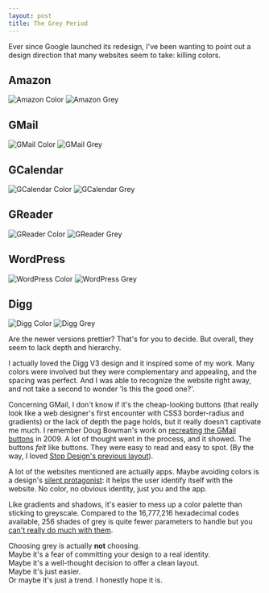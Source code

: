 ```yaml
---
layout: post
title: The Grey Period
---
```


Ever since Google launched its redesign, I've been wanting to point out a design direction that many websites seem to take: killing colors.

## Amazon

![Amazon Color](/i/amazon-color.png)
![Amazon Grey](/i/amazon-grey.png)

## GMail

![GMail Color](/i/gmail-color.png)
![GMail Grey](/i/gmail-grey.png)

## GCalendar

![GCalendar Color](/i/gcalendar-color.png)
![GCalendar Grey](/i/gcalendar-grey.png)

## GReader

![GReader Color](/i/greader-color.png)
![GReader Grey](/i/greader-grey.png)

## WordPress

![WordPress Color](/i/wordpress-color.png)
![WordPress Grey](/i/wordpress-grey.png)

## Digg

![Digg Color](/i/digg-color.png)
![Digg Grey](/i/digg-grey.png)

Are the newer versions prettier? That's for you to decide. But overall, they seem to lack depth and hierarchy.

I actually loved the Digg V3 design and it inspired some of my work. Many colors were involved but they were complementary and appealing, and the spacing was perfect. And I was able to recognize the website right away, and not take a second to wonder 'Is this the good one?'. 

Concerning GMail, I don't know if it's the cheap-looking buttons (that really look like a web designer's first encounter with CSS3 border-radius and gradients) or the lack of depth the page holds, but it really doesn't captivate me much. I remember Doug Bowman's work on [recreating the GMail buttons](http://stopdesign.com/archive/2009/02/04/recreating-the-button.html) in 2009. A lot of thought went in the process, and it showed. The buttons *felt* like buttons. They were easy to read and easy to spot. (By the way, I loved [Stop Design's previous layout](http://v3.stopdesign.com/)).

A lot of the websites mentioned are actually apps. Maybe avoiding colors is a design's [silent protagonist](http://en.wikipedia.org/wiki/Silent_protagonist): it helps the user identify itself with the website. No color, no obvious identity, just you and the app.

Like gradients and shadows, it's easier to mess up a color palette than sticking to greyscale. Compared to the 16,777,216 hexadecimal codes available, 256 shades of grey is quite fewer parameters to handle but you [can't really do much with them](http://gmailblog.blogspot.fr/2012/12/the-gmail-app-for-iphone-and-ipad.html).

Choosing grey is actually **not** choosing.  
Maybe it's a fear of committing your design to a real identity.  
Maybe it's a well-thought decision to offer a clean layout.  
Maybe it's just easier.  
Or maybe it's just a trend. I honestly hope it is.